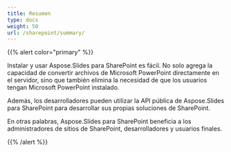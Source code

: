 ```yaml
---
title: Resumen
type: docs
weight: 50
url: /sharepoint/summary/
---
```


{{% alert color="primary" %}} 

Instalar y usar Aspose.Slides para SharePoint es fácil. No solo agrega la capacidad de convertir archivos de Microsoft PowerPoint directamente en el servidor, sino que también elimina la necesidad de que los usuarios tengan Microsoft PowerPoint instalado. 

Además, los desarrolladores pueden utilizar la API pública de Aspose.Slides para SharePoint para desarrollar sus propias soluciones de SharePoint. 

En otras palabras, Aspose.Slides para SharePoint beneficia a los administradores de sitios de SharePoint, desarrolladores y usuarios finales. 

{{% /alert %}}